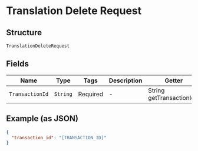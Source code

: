 
# Translation Delete Request

## Structure

`TranslationDeleteRequest`

## Fields

| Name | Type | Tags | Description | Getter | Setter |
|  --- | --- | --- | --- | --- | --- |
| `TransactionId` | `String` | Required | - | String getTransactionId() | setTransactionId(String transactionId) |

## Example (as JSON)

```json
{
  "transaction_id": "[TRANSACTION_ID]"
}
```

